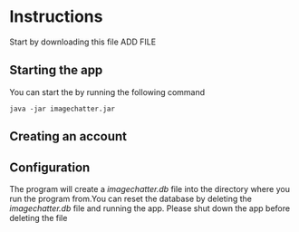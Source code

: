 # Instructions

Start by downloading this file ADD FILE

## Starting the app

You can start the by running the following command

```
java -jar imagechatter.jar
```

## Creating an account


## Configuration

The program will create a *imagechatter.db* file into the directory where you run the program from.You can reset the database by deleting the *imagechatter.db* file 
and running the app. Please shut down the app before deleting the file
